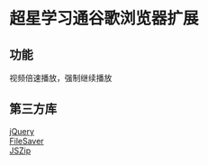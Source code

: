 # 超星学习通谷歌浏览器扩展
## 功能
视频倍速播放，强制继续播放
## 第三方库
[jQuery](https://jquery.com/)   
[FileSaver](https://github.com/eligrey/FileSaver.js/)   
[JSZip](https://github.com/Stuk/jszip)
